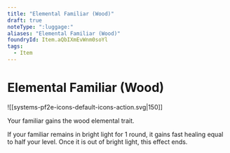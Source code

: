 ```yaml
---
title: "Elemental Familiar (Wood)"
draft: true
noteType: ":luggage:"
aliases: "Elemental Familiar (Wood)"
foundryId: Item.aQbIXmEvWnm0soYl
tags:
  - Item
---
```


# Elemental Familiar (Wood)
![[systems-pf2e-icons-default-icons-action.svg|150]]

Your familiar gains the wood elemental trait.

If your familiar remains in bright light for 1 round, it gains fast healing equal to half your level. Once it is out of bright light, this effect ends.
